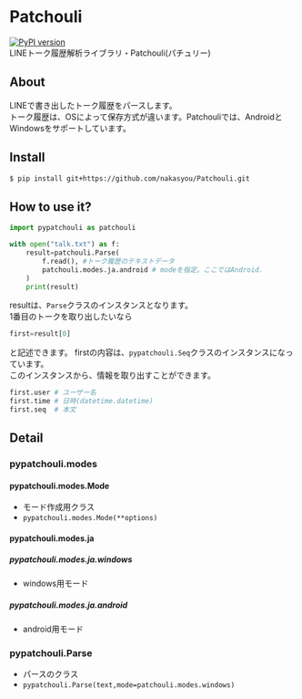 # Patchouli
[![PyPI version](https://badge.fury.io/py/pypatchouli.svg)](https://badge.fury.io/py/pypatchouli)  
LINEトーク履歴解析ライブラリ・Patchouli(パチュリー)
## About
LINEで書き出したトーク履歴をパースします。  
トーク履歴は、OSによって保存方式が違います。Patchouliでは、AndroidとWindowsをサポートしています。
## Install
```sh
$ pip install git+https://github.com/nakasyou/Patchouli.git
```
## How to use it?
```python
import pypatchouli as patchouli

with open("talk.txt") as f:
    result=patchouli.Parse(
        f.read(), #トーク履歴のテキストデータ
        patchouli.modes.ja.android # modeを指定。ここではAndroid.
    )
    print(result)
```
resultは、```Parse```クラスのインスタンスとなります。  
1番目のトークを取り出したいなら  
```python
first=result[0]
```
と記述できます。
firstの内容は、```pypatchouli.Seq```クラスのインスタンスになっています。  
このインスタンスから、情報を取り出すことができます。  
```python
first.user # ユーザー名
first.time # 日時(datetime.datetime)
first.seq  # 本文
```
## Detail
### pypatchouli.modes
#### pypatchouli.modes.Mode
- モード作成用クラス
- ```pypatchouli.modes.Mode(**options)```
#### pypatchouli.modes.ja
##### pypatchouli.modes.ja.windows
- windows用モード
##### pypatchouli.modes.ja.android
- android用モード
### pypatchouli.Parse
- パースのクラス
- ```pypatchouli.Parse(text,mode=patchouli.modes.windows)```
